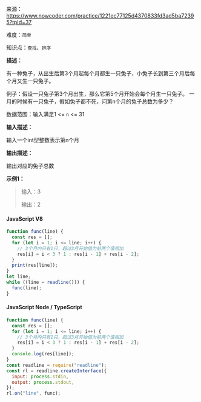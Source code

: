 来源：<https://www.nowcoder.com/practice/1221ec77125d4370833fd3ad5ba72395?tpId=37>

难度：`简单`

知识点：`查找`、`排序`

**描述：**

有一种兔子，从出生后第3个月起每个月都生一只兔子，小兔子长到第三个月后每个月又生一只兔子。

例子：假设一只兔子第3个月出生，那么它第5个月开始会每个月生一只兔子。
一月的时候有一只兔子，假如兔子都不死，问第n个月的兔子总数为多少？

数据范围：输入满足1 <= `n` <= 31

**输入描述：**

输入一个int型整数表示第n个月

**输出描述：**

输出对应的兔子总数

**示例1：**

> 输入：3
>
> 输出：2

<!-- tabs:start -->

#### **JavaScript V8**

```javascript
function func(line) {
  const res = [];
  for (let i = 1; i <= line; i++) {
    // 3个月内只有1只，超过3月开始值为前两个值相加
    res[i] = i < 3 ? 1 : res[i - 1] + res[i - 2];
  }
  print(res[line]);
}
let line;
while ((line = readline())) {
  func(line);
}
```

#### **JavaScript Node / TypeScript**

```javascript
function func(line) {
  const res = [];
  for (let i = 1; i <= line; i++) {
    // 3个月内只有1只，超过3月开始值为前两个值相加
    res[i] = i < 3 ? 1 : res[i - 1] + res[i - 2];
  }
  console.log(res[line]);
}
const readline = require("readline");
const rl = readline.createInterface({
  input: process.stdin,
  output: process.stdout,
});
rl.on("line", func);
```

<!-- tabs:end -->
